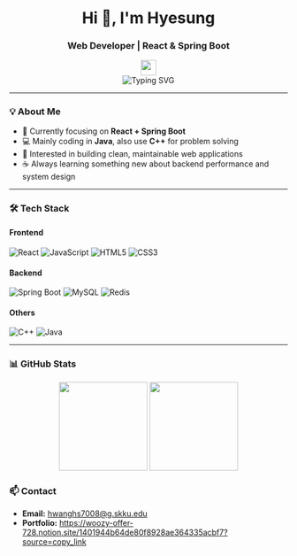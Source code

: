 <h1 align="center">Hi 👋, I'm Hyesung</h1>
<h3 align="center">Web Developer | React & Spring Boot</h3>

<p align="center">
  <img src="https://media.giphy.com/media/hvRJCLFzcasrR4ia7z/giphy.gif" width="28">
  <br/>
  <img src="https://readme-typing-svg.demolab.com?font=Fira+Code&pause=1000&color=3CB371&center=true&vCenter=true&width=435&lines=Full-stack+Developer;Passionate+about+Web+and+Clean+Code;Loves+Problem+Solving+with+C%2B%2B" alt="Typing SVG" />
</p>

---

### 💡 About Me
- 🌱 Currently focusing on **React + Spring Boot**
- 💻 Mainly coding in **Java**, also use **C++** for problem solving
- 🧩 Interested in building clean, maintainable web applications
- ☕ Always learning something new about backend performance and system design

---

### 🛠 Tech Stack

#### Frontend
![React](https://img.shields.io/badge/React-20232A.svg?style=for-the-badge&logo=react&logoColor=61DAFB)
![JavaScript](https://img.shields.io/badge/JavaScript-F7DF1E.svg?style=for-the-badge&logo=javascript&logoColor=000)
![HTML5](https://img.shields.io/badge/HTML5-E34F26.svg?style=for-the-badge&logo=html5&logoColor=white)
![CSS3](https://img.shields.io/badge/CSS3-1572B6.svg?style=for-the-badge&logo=css3&logoColor=white)

#### Backend
![Spring Boot](https://img.shields.io/badge/Spring%20Boot-6DB33F.svg?style=for-the-badge&logo=springboot&logoColor=white)
![MySQL](https://img.shields.io/badge/MySQL-4479A1.svg?style=for-the-badge&logo=mysql&logoColor=white)
![Redis](https://img.shields.io/badge/Redis-DC382D.svg?style=for-the-badge&logo=redis&logoColor=white)

#### Others
![C++](https://img.shields.io/badge/C%2B%2B-00599C.svg?style=for-the-badge&logo=cplusplus&logoColor=white)
![Java](https://img.shields.io/badge/Java-007396.svg?style=for-the-badge&logo=openjdk&logoColor=white)

---

### 📊 GitHub Stats

<p align="center">
  <img height="160em" src="https://github-readme-stats.vercel.app/api?username=hwang-hyesung&show_icons=true&theme=tokyonight" />
  <img height="160em" src="https://github-readme-streak-stats.herokuapp.com/?user=hwang-hyesung&theme=tokyonight" />
</p>

### 📫 Contact
- **Email:** hwanghs7008@g.skku.edu 
- **Portfolio:** https://woozy-offer-728.notion.site/1401944b64de80f8928ae364335acbf7?source=copy_link

